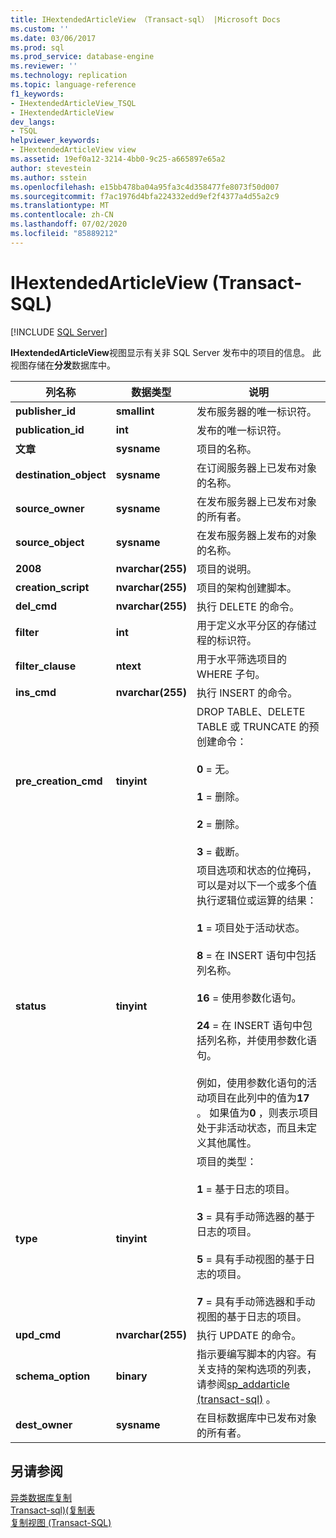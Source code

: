```yaml
---
title: IHextendedArticleView （Transact-sql） |Microsoft Docs
ms.custom: ''
ms.date: 03/06/2017
ms.prod: sql
ms.prod_service: database-engine
ms.reviewer: ''
ms.technology: replication
ms.topic: language-reference
f1_keywords:
- IHextendedArticleView_TSQL
- IHextendedArticleView
dev_langs:
- TSQL
helpviewer_keywords:
- IHextendedArticleView view
ms.assetid: 19ef0a12-3214-4bb0-9c25-a665897e65a2
author: stevestein
ms.author: sstein
ms.openlocfilehash: e15bb478ba04a95fa3c4d358477fe8073f50d007
ms.sourcegitcommit: f7ac1976d4bfa224332edd9ef2f4377a4d55a2c9
ms.translationtype: MT
ms.contentlocale: zh-CN
ms.lasthandoff: 07/02/2020
ms.locfileid: "85889212"
---
```

# <a name="ihextendedarticleview-transact-sql"></a>IHextendedArticleView (Transact-SQL)
[!INCLUDE [SQL Server](../../includes/applies-to-version/sqlserver.md)]

  **IHextendedArticleView**视图显示有关非 SQL Server 发布中的项目的信息。 此视图存储在**分发**数据库中。  
  
|列名称|数据类型|说明|  
|-----------------|---------------|-----------------|  
|**publisher_id**|**smallint**|发布服务器的唯一标识符。|  
|**publication_id**|**int**|发布的唯一标识符。|  
|**文章**|**sysname**|项目的名称。|  
|**destination_object**|**sysname**|在订阅服务器上已发布对象的名称。|  
|**source_owner**|**sysname**|在发布服务器上已发布对象的所有者。|  
|**source_object**|**sysname**|在发布服务器上发布的对象的名称。|  
|**2008**|**nvarchar(255)**|项目的说明。|  
|**creation_script**|**nvarchar(255)**|项目的架构创建脚本。|  
|**del_cmd**|**nvarchar(255)**|执行 DELETE 的命令。|  
|**filter**|**int**|用于定义水平分区的存储过程的标识符。|  
|**filter_clause**|**ntext**|用于水平筛选项目的 WHERE 子句。|  
|**ins_cmd**|**nvarchar(255)**|执行 INSERT 的命令。|  
|**pre_creation_cmd**|**tinyint**|DROP TABLE、DELETE TABLE 或 TRUNCATE 的预创建命令：<br /><br /> **0** = 无。<br /><br /> **1** = 删除。<br /><br /> **2** = 删除。<br /><br /> **3** = 截断。|  
|**status**|**tinyint**|项目选项和状态的位掩码，可以是对以下一个或多个值执行逻辑位或运算的结果：<br /><br /> **1** = 项目处于活动状态。<br /><br /> **8** = 在 INSERT 语句中包括列名称。<br /><br /> **16** = 使用参数化语句。<br /><br /> **24** = 在 INSERT 语句中包括列名称，并使用参数化语句。<br /><br /> 例如，使用参数化语句的活动项目在此列中的值为**17** 。 如果值为**0** ，则表示项目处于非活动状态，而且未定义其他属性。|  
|**type**|**tinyint**|项目的类型：<br /><br /> **1** = 基于日志的项目。<br /><br /> **3** = 具有手动筛选器的基于日志的项目。<br /><br /> **5** = 具有手动视图的基于日志的项目。<br /><br /> **7** = 具有手动筛选器和手动视图的基于日志的项目。|  
|**upd_cmd**|**nvarchar(255)**|执行 UPDATE 的命令。|  
|**schema_option**|**binary**|指示要编写脚本的内容。有关支持的架构选项的列表，请参阅[sp_addarticle &#40;transact-sql&#41;](../../relational-databases/system-stored-procedures/sp-addarticle-transact-sql.md) 。|  
|**dest_owner**|**sysname**|在目标数据库中已发布对象的所有者。|  
  
## <a name="see-also"></a>另请参阅  
 [异类数据库复制](../../relational-databases/replication/non-sql/heterogeneous-database-replication.md)   
 [Transact-sql&#41;&#40;复制表](../../relational-databases/system-tables/replication-tables-transact-sql.md)   
 [复制视图 (Transact-SQL)](../../relational-databases/system-views/replication-views-transact-sql.md)  
  
  
